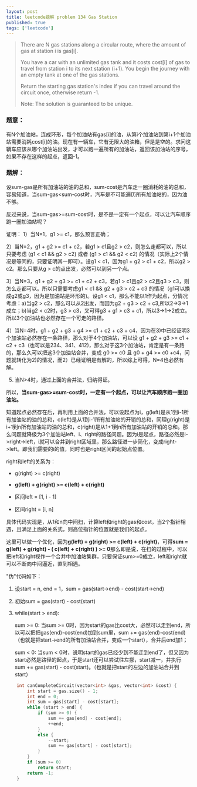 ```yaml
---
layout: post
title: leetcode题解 problem 134 Gas Station
published: true
tags: ['leetcode']
---
```



> There are N gas stations along a circular route, where the amount of gas at station i is gas[i].
> 
> You have a car with an unlimited gas tank and it costs cost[i] of gas to travel from station i to its next station (i+1). You begin the journey with an empty tank at one of the gas stations.
> 
> Return the starting gas station's index if you can travel around the circuit once, otherwise return -1.
> 
> Note:
> The solution is guaranteed to be unique.

### 题意：

有N个加油站，连成环形，每个加油站有gas[i]的油，从第i个加油站到第i+1个加油站需要消耗cost[i]的油。现在有一辆车，它有无限大的油箱，但是是空的。求问这辆车应该从哪个加油站出发，才可以跑一遍所有的加油站，返回该加油站的序号，如果不存在这样的起点，返回-1。

### 题解：


设sum-gas是所有加油站的油的总和，sum-cost是汽车走一圈消耗的油的总和，容易知道，当sum-gas<sum-cost时，汽车是不可能遍历所有加油站的，因为油不够。

反过来说，当sum-gas>=sum-cost时，是不是一定有一个起点，可以让汽车顺序跑一圈加油站呢？

证明：
1）当N=1，g1 >= c1，那么预言正确；

2）当N=2，g1 + g2 >= c1 + c2，若g1 > c1且g2 > c2，则怎么走都可以，所以只要考虑 (g1 < c1 && g2 > c2) 或者 (g1 > c1 && g2 < c2) 的情况（实际上2个情况是等同的，只要证明其一即可）。设g1 < c1，因为g1 + g2 > c1 + c2，所以g2 > c2。那么只要从g > c的点出发，必然可以到另一个点。

3）当N=3，g1 + g2 + g3 >= c1 + c2 + c3，若g1 > c1且g2 > c2且g3 > c3，则怎么走都可以。所以只需要考虑g1 < c1 && g2 + g3 > c2 + c3 的情况（g1可以换成g2或g3，因为是加油站是环形的)。设g1 < c1，那么不能以1作为起点，分情况考虑：a)当g2 > c2，那么可以从2出发，而因为g2 + g3 > c2 + c3,所以2->3->1成立；b)当g2 < c2时，g3 > c3，又可得g3 + g1 > c3 + c1，所以3->1->2成立。 所以3个加油站也必然存在一个可走的路径。

4）当N=4时，g1 + g2 + g3 + g4 >= c1 + c2 + c3 + c4，因为在3)中已经证明3个加油站必然存在一条路径，那么对于4个加油站，可以设 g1 + g2 + g3 >= c1 + c2 + c3（也可以是234、341、412)，那么对于这3个加油站，肯定是有一条路的，那么久可以把这3个加油站合并，变成 g0 >= c0 且 g0 + g4 >= c0 +c4，问题就转化为2)的情况，而2）已经证明是有解的，所以综上可得，N=4也必然有解。

5) 当N>4时，通过上面的合并法，归纳得证。

所以，**当sum-gas>=sum-cost时，一定有一个起点，可以让汽车顺序跑一圈加油站。**


知道起点必然存在后，再利用上面的合并法，可以设起点为i，g(left)是从1到i-1所有加油站的油的总和，c(left)是从1到i-1所有加油站的开销的总和，同理g(right)是i+1到n所有加油站的油的总和，c(right)是从1+1到n所有加油站的开销的总和。那么问题就降级为3个加油站left、i、right的路径问题。因为i是起点，路径必然是i->right->left，i就可以合并到right区域里，那么路径进一步简化，变成right->left。即我们需要的i的值，同时也是right区间的起始点位置。

right和left的关系为：

- g(right) >= c(right)

- **g(left) + g(right) >= c(left) + c(right)**

- 区间left = [1, i - 1]

- 区间right = [i, n]

具体代码实现是，从1和n向中间扫，计算left和right的gas和cost，当2个指针相遇，且满足上面的关系式，则高位指针的位置就是我们的起点。

这里可以做一个优化，因为**g(left) + g(right) >= c(left) + c(right)**，可得**sum = g(left) + g(right) - ( c(left) + c(right) ) >= 0**那么即是说，在扫的过程中，可以把left和right视作一个合并中加油站集群，只要保证sum>=0成立，left和right就可以不断向中间逼近，直到相遇。

"伪"代码如下：

1. 设start = n, end = 1，sum = gas(start->end) - cost(start->end)

2. 初始sum = gas(start) - cost(start)

3. while(start > end):

	sum >= 0:
		当sum >= 0时，因为start的gas比cost大，必然可以走到end，所以可以把把gas(end)-cost(end)加到sum里，sum += gas(end)-cost(end)（也就是把start->end的所有加油站合并，变成一个start），合并后end加1；
	
	sum < 0:
		当sum < 0时，说明start的gas已经少到不能走到end了，但又因为start必然是路径的起点，于是start还可以尝试往左挪，start减一，并执行 sum += gas(start) - cost(start)。（也就是把start的左边的加油站合并到start）


```c
	int canCompleteCircuit(vector<int> &gas, vector<int> &cost) {
		int start = gas.size() - 1;
		int end = 0;
		int sum = gas[start] - cost[start];
		while (start > end) {
			if (sum >= 0) {
				sum += gas[end] - cost[end];
				++end;
			}
			else {
				--start;
				sum += gas[start] - cost[start];
			}
		}
		if (sum >= 0)
			return start;
		return -1;
	}
```
	
	